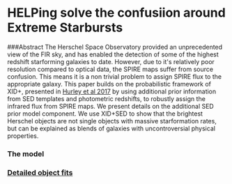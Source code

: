 # HELPing solve the confusiion around Extreme Starbursts

###Abstract
The Herschel Space Observatory provided an unprecedented view of the FIR sky, and has enabled the detection of some of the highest redshift starforming galaxies to date. However, due to it's relatively poor resolution compared to optical data, the SPIRE maps suffer from source confusion. This means it is a non trivial problem to assign SPIRE flux to the appropriate galaxy. This paper builds on the probabilistic framework of XID+, presented in [Hurley et al 2017](https://arxiv.org/abs/1606.05770) by using additional prior information from SED templates and photometric redshifts, to robustly assign the infrared flux from SPIRE maps. We present details on the additional SED prior model component. We use XID+SED to show that the brightest Herschel objects are not single objects with massive starformation rates, but can be explained as blends of galaxies with uncontroversial physical properties. 

### The model


### [Detailed object fits](./docs/notebooks/modelling/fits.md)